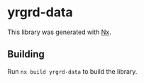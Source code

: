 # yrgrd-data

This library was generated with [Nx](https://nx.dev).

## Building

Run `nx build yrgrd-data` to build the library.

